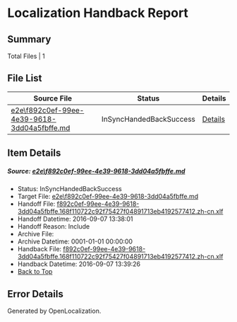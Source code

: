 # <a name='report-top'></a> Localization Handback Report

## Summary
 Total Files | 1

## File List
 Source File | Status | Details 
 ----------- | ------ | ------- 
 [e2e\f892c0ef-99ee-4e39-9618-3dd04a5fbffe.md](https://github.com/OpenLocalizationTestOrg/ol-test0/blob/1f9acd9d0d547e4a91c9084cf0c9e21b1391fc83/e2e/f892c0ef-99ee-4e39-9618-3dd04a5fbffe.md) | InSyncHandedBackSuccess | [Details](#d47fb494144fbf25dee830324dc870ba1a1170334)

## Item Details
##### <a name='d47fb494144fbf25dee830324dc870ba1a1170334'></a> Source: [e2e\f892c0ef-99ee-4e39-9618-3dd04a5fbffe.md](https://github.com/OpenLocalizationTestOrg/ol-test0/blob/1f9acd9d0d547e4a91c9084cf0c9e21b1391fc83/e2e/f892c0ef-99ee-4e39-9618-3dd04a5fbffe.md)
* Status: InSyncHandedBackSuccess
* Target File: [e2e\f892c0ef-99ee-4e39-9618-3dd04a5fbffe.md](https://github.com/OpenLocalizationTestOrg/ol-test0-zhcn/blob/daef9190a671cc35b65a9aea2d817b5534de05fa/e2e/f892c0ef-99ee-4e39-9618-3dd04a5fbffe.md)
* Handoff File: [f892c0ef-99ee-4e39-9618-3dd04a5fbffe.168f110722c92f75427f04891713eb4192577412.zh-cn.xlf](https://github.com/OpenLocalizationTestOrg/ol-test0-handoff/blob/a1bfb34c01832ef500056134b15a125ffc82bd85/ol-handoff/OpenLocalizationTestOrg/ol-test0-zhcn/yuwzho/ht/f892c0ef-99ee-4e39-9618-3dd04a5fbffe.168f110722c92f75427f04891713eb4192577412.zh-cn.xlf)
* Handoff Datetime: 2016-09-07 13:38:01
* Handoff Reason: Include
* Archive File: 
* Archive Datetime: 0001-01-01 00:00:00
* Handback File: [f892c0ef-99ee-4e39-9618-3dd04a5fbffe.168f110722c92f75427f04891713eb4192577412.zh-cn.xlf](https://github.com/OpenLocalizationTestOrg/ol-test0-handback/blob/e7a95ad2f740bead1459c3550c99075dfe9d0768/ol-handback/OpenLocalizationTestOrg/ol-test0-zhcn/yuwzho/ht/f892c0ef-99ee-4e39-9618-3dd04a5fbffe.168f110722c92f75427f04891713eb4192577412.zh-cn.xlf)
* Handback Datetime: 2016-09-07 13:39:26
* [Back to Top](#report-top)


## Error Details

Generated by OpenLocalization.
